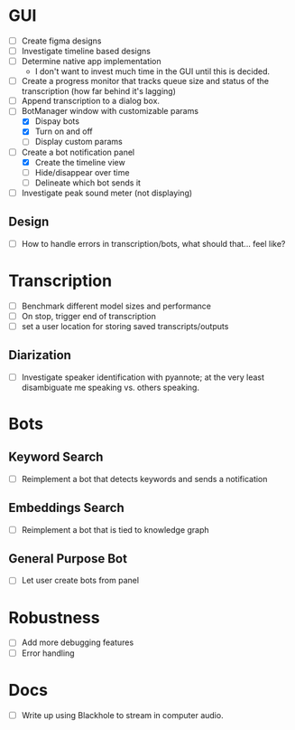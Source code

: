 # GUI
- [ ] Create figma designs
- [ ] Investigate timeline based designs
- [ ] Determine native app implementation
    - I don't want to invest much time in the GUI until this is decided.
- [ ] Create a progress monitor that tracks queue size and status of the transcription (how far behind it's lagging)
- [ ] Append transcription to a dialog box.
- [ ] BotManager window with customizable params
    - [x] Dispay bots
    - [x] Turn on and off
    - [ ] Display custom params
- [ ] Create a bot notification panel
    - [x] Create the timeline view
    - [ ] Hide/disappear over time
    - [ ] Delineate which bot sends it
- [ ] Investigate peak sound meter (not displaying)

## Design
- [ ] How to handle errors in transcription/bots, what should that... feel like?

# Transcription
- [ ] Benchmark different model sizes and performance
- [ ] On stop, trigger end of transcription
- [ ] set a user location for storing saved transcripts/outputs

## Diarization
- [ ] Investigate speaker identification with pyannote; at the very least disambiguate me speaking vs. others speaking.

# Bots

## Keyword Search
- [ ] Reimplement a bot that detects keywords and sends a notification

## Embeddings Search
- [ ] Reimplement a bot that is tied to knowledge graph

## General Purpose Bot
- [ ] Let user create bots from panel

# Robustness
- [ ] Add more debugging features
- [ ] Error handling

# Docs
- [ ] Write up using Blackhole to stream in computer audio.
